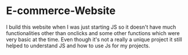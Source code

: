 # E-commerce-Website
I build this website when I was just starting JS so it doesn't have much functionalities 
other than onclicks and some other functions which were very basic at the time.
Even though it's not a really a unique project it still helped to understand JS and how to use Js for my projects.
